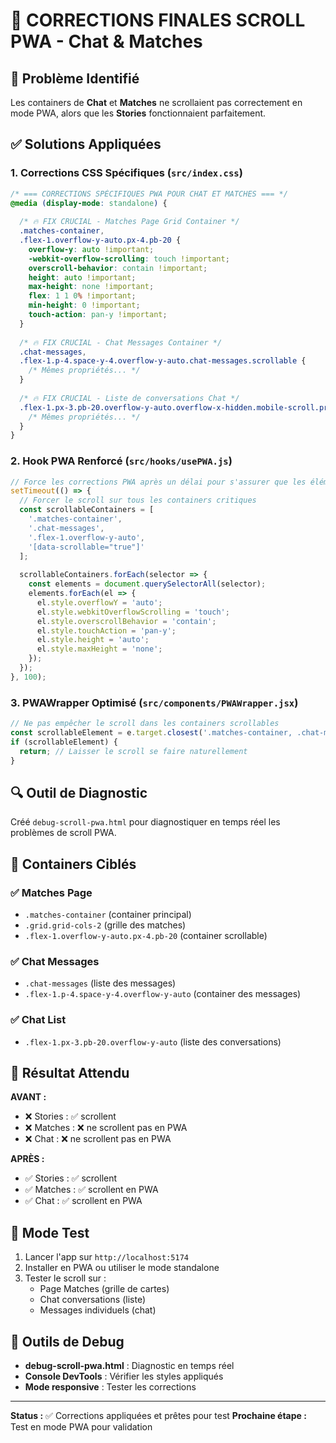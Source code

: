 # 🔧 CORRECTIONS FINALES SCROLL PWA - Chat & Matches

## 🎯 Problème Identifié
Les containers de **Chat** et **Matches** ne scrollaient pas correctement en mode PWA, alors que les **Stories** fonctionnaient parfaitement.

## ✅ Solutions Appliquées

### 1. **Corrections CSS Spécifiques** (`src/index.css`)
```css
/* === CORRECTIONS SPÉCIFIQUES PWA POUR CHAT ET MATCHES === */
@media (display-mode: standalone) {
  
  /* 🔥 FIX CRUCIAL - Matches Page Grid Container */
  .matches-container,
  .flex-1.overflow-y-auto.px-4.pb-20 {
    overflow-y: auto !important;
    -webkit-overflow-scrolling: touch !important;
    overscroll-behavior: contain !important;
    height: auto !important;
    max-height: none !important;
    flex: 1 1 0% !important;
    min-height: 0 !important;
    touch-action: pan-y !important;
  }
  
  /* 🔥 FIX CRUCIAL - Chat Messages Container */
  .chat-messages,
  .flex-1.p-4.space-y-4.overflow-y-auto.chat-messages.scrollable {
    /* Mêmes propriétés... */
  }
  
  /* 🔥 FIX CRUCIAL - Liste de conversations Chat */
  .flex-1.px-3.pb-20.overflow-y-auto.overflow-x-hidden.mobile-scroll.prevent-bounce {
    /* Mêmes propriétés... */
  }
}
```

### 2. **Hook PWA Renforcé** (`src/hooks/usePWA.js`)
```javascript
// Force les corrections PWA après un délai pour s'assurer que les éléments sont montés
setTimeout(() => {
  // Forcer le scroll sur tous les containers critiques
  const scrollableContainers = [
    '.matches-container',
    '.chat-messages', 
    '.flex-1.overflow-y-auto',
    '[data-scrollable="true"]'
  ];
  
  scrollableContainers.forEach(selector => {
    const elements = document.querySelectorAll(selector);
    elements.forEach(el => {
      el.style.overflowY = 'auto';
      el.style.webkitOverflowScrolling = 'touch';
      el.style.overscrollBehavior = 'contain';
      el.style.touchAction = 'pan-y';
      el.style.height = 'auto';
      el.style.maxHeight = 'none';
    });
  });
}, 100);
```

### 3. **PWAWrapper Optimisé** (`src/components/PWAWrapper.jsx`)
```javascript
// Ne pas empêcher le scroll dans les containers scrollables
const scrollableElement = e.target.closest('.matches-container, .chat-messages, [data-scrollable="true"], .overflow-y-auto');
if (scrollableElement) {
  return; // Laisser le scroll se faire naturellement
}
```

## 🔍 Outil de Diagnostic
Créé `debug-scroll-pwa.html` pour diagnostiquer en temps réel les problèmes de scroll PWA.

## 🎯 Containers Ciblés

### ✅ Matches Page
- `.matches-container` (container principal)
- `.grid.grid-cols-2` (grille des matches)
- `.flex-1.overflow-y-auto.px-4.pb-20` (container scrollable)

### ✅ Chat Messages  
- `.chat-messages` (liste des messages)
- `.flex-1.p-4.space-y-4.overflow-y-auto` (container des messages)

### ✅ Chat List
- `.flex-1.px-3.pb-20.overflow-y-auto` (liste des conversations)

## 🚀 Résultat Attendu

**AVANT :**
- ❌ Stories : ✅ scrollent
- ❌ Matches : ❌ ne scrollent pas en PWA  
- ❌ Chat : ❌ ne scrollent pas en PWA

**APRÈS :**
- ✅ Stories : ✅ scrollent
- ✅ Matches : ✅ scrollent en PWA
- ✅ Chat : ✅ scrollent en PWA

## 📱 Mode Test
1. Lancer l'app sur `http://localhost:5174`
2. Installer en PWA ou utiliser le mode standalone
3. Tester le scroll sur :
   - Page Matches (grille de cartes)
   - Chat conversations (liste)
   - Messages individuels (chat)

## 🔧 Outils de Debug
- **debug-scroll-pwa.html** : Diagnostic en temps réel
- **Console DevTools** : Vérifier les styles appliqués
- **Mode responsive** : Tester les corrections

---

**Status :** ✅ Corrections appliquées et prêtes pour test
**Prochaine étape :** Test en mode PWA pour validation
